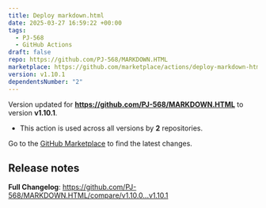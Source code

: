 ```yaml
---
title: Deploy markdown.html
date: 2025-03-27 16:59:22 +00:00
tags:
  - PJ-568
  - GitHub Actions
draft: false
repo: https://github.com/PJ-568/MARKDOWN.HTML
marketplace: https://github.com/marketplace/actions/deploy-markdown-html
version: v1.10.1
dependentsNumber: "2"
---
```



Version updated for **https://github.com/PJ-568/MARKDOWN.HTML** to version **v1.10.1**.
- This action is used across all versions by **2** repositories.

Go to the [GitHub Marketplace](https://github.com/marketplace/actions/deploy-markdown-html) to find the latest changes.

## Release notes

**Full Changelog**: https://github.com/PJ-568/MARKDOWN.HTML/compare/v1.10.0...v1.10.1
